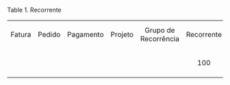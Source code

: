 <div id="d237218e1" class="table">

<div class="table-title">

Table 1. Recorrente

</div>

<div class="table-contents">

|        |        |           |         |                      |            |                              |                          |           |            |                    |             |                  |                |                 |                 |                     |                     |
| :----: | :----: | :-------: | :-----: | :------------------: | :--------: | :--------------------------: | :----------------------: | :-------: | :--------: | :----------------: | :---------: | :--------------: | :------------: | :-------------: | :-------------: | :-----------------: | :-----------------: |
| Fatura | Pedido | Pagamento | Projeto | Grupo de Recorrência | Recorrente | Data do último processamento | Data da Próxima Execução | Descrição | Freqüência | Tipo de Freqüência | Lote Diário | Comentário/Ajuda |      Nome      | Processar Agora | Tipo Recorrente | Máximo de Execuções | Execuções Restantes |
|        |        |           |         |                      |    100     |                              |  2003-08-31 00:00:00.0   |           |     1      |         M          |             |                  | Monthy Invoice |      false      |        I        |         10          |          0          |

</div>

</div>
